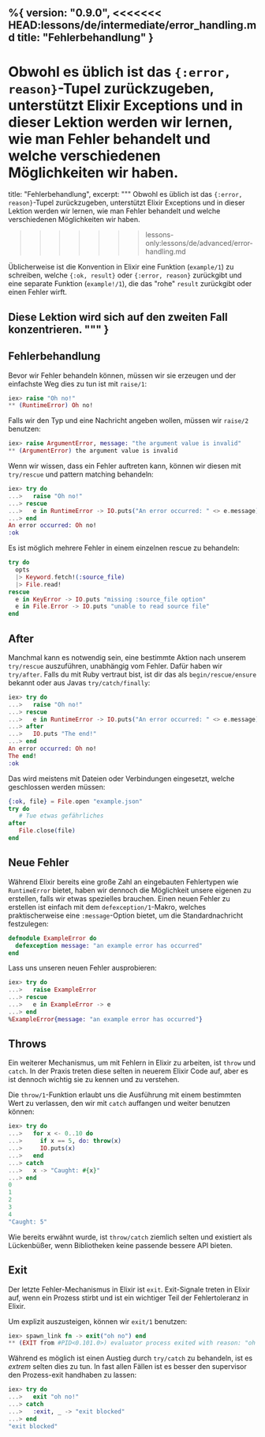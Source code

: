 %{
  version: "0.9.0",
<<<<<<< HEAD:lessons/de/intermediate/error_handling.md
  title: "Fehlerbehandlung"
}
---

Obwohl es üblich ist das `{:error, reason}`-Tupel zurückzugeben, unterstützt Elixir Exceptions und in dieser Lektion werden wir lernen, wie man Fehler behandelt und welche verschiedenen Möglichkeiten wir haben.
=======
  title: "Fehlerbehandlung",
  excerpt: """
  Obwohl es üblich ist das `{:error, reason}`-Tupel zurückzugeben, unterstützt Elixir Exceptions und in dieser Lektion werden wir lernen, wie man Fehler behandelt und welche verschiedenen Möglichkeiten wir haben.
>>>>>>> lessons-only:lessons/de/advanced/error-handling.md

  Üblicherweise ist die Konvention in Elixir eine Funktion (`example/1`) zu schreiben, welche `{:ok, result}` oder `{:error, reason}` zurückgibt und eine separate Funktion (`example!/1`), die das "rohe" `result` zurückgibt oder einen Fehler wirft.

  Diese Lektion wird sich auf den zweiten Fall konzentrieren.
  """
}
---

## Fehlerbehandlung

Bevor wir Fehler behandeln können, müssen wir sie erzeugen und der einfachste Weg dies zu tun ist mit `raise/1`:

```elixir
iex> raise "Oh no!"
** (RuntimeError) Oh no!
```

Falls wir den Typ und eine Nachricht angeben wollen, müssen wir `raise/2` benutzen:

```elixir
iex> raise ArgumentError, message: "the argument value is invalid"
** (ArgumentError) the argument value is invalid
```

Wenn wir wissen, dass ein Fehler auftreten kann, können wir diesen mit `try/rescue` und pattern matching behandeln:

```elixir
iex> try do
...>   raise "Oh no!"
...> rescue
...>   e in RuntimeError -> IO.puts("An error occurred: " <> e.message)
...> end
An error occurred: Oh no!
:ok
```

Es ist möglich mehrere Fehler in einem einzelnen rescue zu behandeln:

```elixir
try do
  opts
  |> Keyword.fetch!(:source_file)
  |> File.read!
rescue
  e in KeyError -> IO.puts "missing :source_file option"
  e in File.Error -> IO.puts "unable to read source file"
end
```

## After

Manchmal kann es notwendig sein, eine bestimmte Aktion nach unserem `try/rescue` auszuführen, unabhängig vom Fehler. Dafür haben wir `try/after`.  Falls du mit Ruby vertraut bist, ist dir das als `begin/rescue/ensure` bekannt oder aus Javas `try/catch/finally`:

```elixir
iex> try do
...>   raise "Oh no!"
...> rescue
...>   e in RuntimeError -> IO.puts("An error occurred: " <> e.message)
...> after
...>   IO.puts "The end!"
...> end
An error occurred: Oh no!
The end!
:ok
```

Das wird meistens mit Dateien oder Verbindungen eingesetzt, welche geschlossen werden müssen:

```elixir
{:ok, file} = File.open "example.json"
try do
   # Tue etwas gefährliches
after
   File.close(file)
end
```

## Neue Fehler

Während Elixir bereits eine große Zahl an eingebauten Fehlertypen wie `RuntimeError` bietet, haben wir dennoch die Möglichkeit unsere eigenen zu erstellen, falls wir etwas spezielles brauchen. Einen neuen Fehler zu erstellen ist einfach mit dem `defexception/1`-Makro, welches praktischerweise eine `:message`-Option bietet, um die Standardnachricht festzulegen:

```elixir
defmodule ExampleError do
  defexception message: "an example error has occurred"
end
```

Lass uns unseren neuen Fehler ausprobieren:

```elixir
iex> try do
...>   raise ExampleError
...> rescue
...>   e in ExampleError -> e
...> end
%ExampleError{message: "an example error has occurred"}
```

## Throws

Ein weiterer Mechanismus, um mit Fehlern in Elixir zu arbeiten, ist `throw` und `catch`. In der Praxis treten diese selten in neuerem Elixir Code auf, aber es ist dennoch wichtig sie zu kennen und zu verstehen.

Die `throw/1`-Funktion erlaubt uns die Ausführung mit einem bestimmten Wert zu verlassen, den wir mit `catch` auffangen und weiter benutzen können:

```elixir
iex> try do
...>   for x <- 0..10 do
...>     if x == 5, do: throw(x)
...>     IO.puts(x)
...>   end
...> catch
...>   x -> "Caught: #{x}"
...> end
0
1
2
3
4
"Caught: 5"
```

Wie bereits erwähnt wurde, ist `throw/catch` ziemlich selten und existiert als Lückenbüßer, wenn Bibliotheken keine passende bessere API bieten.

## Exit

Der letzte Fehler-Mechanismus in Elixir ist `exit`. Exit-Signale treten in Elixir auf, wenn ein Prozess stirbt und ist ein wichtiger Teil der Fehlertoleranz in Elixir.

Um explizit auszusteigen, können wir `exit/1` benutzen:

```elixir
iex> spawn_link fn -> exit("oh no") end
** (EXIT from #PID<0.101.0>) evaluator process exited with reason: "oh no"
```

Während es möglich ist einen Austieg durch `try/catch` zu behandeln, ist es _extrem_ selten dies zu tun. In fast allen Fällen ist es besser den supervisor den Prozess-exit handhaben zu lassen:

```elixir
iex> try do
...>   exit "oh no!"
...> catch
...>   :exit, _ -> "exit blocked"
...> end
"exit blocked"
```

